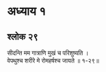 # अध्याय १

## श्लोक २९

सीदन्ति मम गात्राणि मुखं च परिशुष्यति ।<br>वेपथुश्च शरीरे मे रोमहर्षश्च जायते ॥ १-२९॥<br><br>

